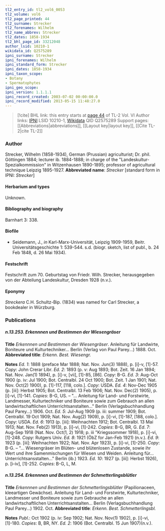 ```yaml
---
tl2_entry_id: tl2_vol6_0053
tl2_volume: vol6
tl2_page_printed: 44
tl2_surname: Strecker
tl2_forenames: Wilhelm
tl2_name_abbrev: Strecker
tl2_dates: 1858-1934
tl2_bhl_page_id: 33212048
author_lsid: 10210-1
wikidata_id: Q2575289
ipni_surname: Strecker
ipni_forenames: Wilhelm
ipni_standard_form: Strecker
ipni_dates: 1858-1934
ipni_taxon_scope: 
- Botany
- Spermatophytes
ipni_geo_scope: 
ipni_version: 1.1.1.1
ipni_record_created: 2003-07-02 00:00:00.0
ipni_record_modified: 2013-05-15 11:48:27.0
---
```


> [!cite] BHL link: this entry starts at [page 44](https://www.biodiversitylibrary.org/page/33212048) of TL-2 Vol. VI
> Author links: [IPNI](https://www.ipni.org/a/10210-1) LSID 10210-1, [Wikidata](https://www.wikidata.org/wiki/Q2575289) QID Q2575289
> Support pages: [[Abbreviations|abbreviations]], [[Layout key|layout key]], [[Cite TL-2|cite TL-2]]

### Author

Strecker, Wilhelm (1858-1934), German (Prussian) agriculturist; Dr. phil. Göttingen 1884; lecturer ib. 1884-1888; in charge of the "Landeskultur-Spezialkommission" in Witzenhausen 1890-1895; professor of agricultural technique Leipzig 1895-1927. 
**Abbreviated name**: *Strecker* \[standard form in IPNI: *Strecker*\]

#### Herbarium and types

Unknown.

#### Bibliography and biography

Barnhart 3: 338.

#### Biofile

- Seidemann, J., *in* Karl-Marx-Universität, Leipzig 1909-1959, Beitr. Universitätsgeschichte 1: 539-544. s.d. (biogr. sketch, list of publ., b. 24 Feb 1848, d. 26 Mai 1934).

#### Festschrift

Festschrift zum 70. Geburtstag von Friedr. Wilh. Strecker, herausgegeben von der Abteilung Landeskultur, Dresden 1928 (n.v.).

#### Eponymy

*Streckera* C.H. Schultz-Bip. (1834) was named for Carl Strecker, a bookdealer in Würzburg.

### Publications

##### n.13.253. Erkennnen und Bestimmen der Wiesengräser

**Title**
*Erkennnen und Bestimmen der Wiesengräser*. Anleitung für Landwirte, Boniteure und Kulturtechniker... Berlin (Verlag von Paul Parey...) 1888. Oct.
**Abbreviated title**: *Erkenn. Best. Wiesengr.*

**Notes**
*Ed. 1*: 1888 (preface Mar 1888; Nat. Nov. Jun(3) 1888), p. \[i\]-v, \[1\]-57. *Copy*: John Crerar Libr.
*Ed. 2*: 1893 (p. v: Aug 1893; Bot. Zeit. 16 Jan 1894; Nat. Nov. Jan(1) 1894), p. \[i\]-v, \[vii\], \[1\]-85, \[86\]. *Copy*: B-G.
*Ed. 3*: Aug-Oct 1900 (p. iv: Jul 1900; Bot. Centralbl. 24 Oct 1900; Bot. Zeit. 1 Jan 1901; Nat. Nov. Oct(2) 1900), p. \[1\]-117, \[118, colo.\]. *Copy*: USDA.
*Ed. 4*: Nov-Dec 1905 (p. \[iii\]: Herbst 1905; Bot. Centralbl. 13 Feb 1906; Nat. Nov. Dec(2) 1905), p. \[i\]-vi, \[1\]-141. *Copies*: B-G, US. – "... Anleitung für Land- und Forstwirte, Landmesser, Kulturtechniker und Boniteure sowie zum Gebrauch an allen landwirtschaftlichen Unterrichtsanstalten..." Berlin (Verlagsbuchhandlung Paul Parey...) 1906. Oct.
*Ed. 5*: Jul-Aug 1909 (p. iii: summer 1909; Bot. Centralbl. 19 Oct 1909; Nat. Nov. Aug(2) 1909), p. \[i\]-vi, \[1\]-187, \[188, colo.\]. *Copy*: USDA.
*Ed. 6*: 1913 (p. \[iii\]: Weihnachten 1912; Bot. Centralbl. 13 Mai 1913; Nat. Nov. Feb(2) 1913), p. \[i\]-vi, \[1\]-242. *Copies*: B-G, BR, G.
*Ed*. 7: Aug-Sep 1918 (Nat. Nov. Oct(1, 2) 1918; p. iii "Kriegssommer 1918), p. \[i\]-vi, \[1\]-248. *Copy*: Rutgers Univ.
*Ed. 8*: 1921 (ÖbZ for Jan-Feb 1921) (n.v.).
*Ed. 9*: 1923 (p. \[iii\]: Weihnachten 1922; Nat. Nov. Apr 1923), p. \[i\]-vi, \[1\]-250. *Copy*: B-G. – "... Wiesengräser im Blüten- und blütenlosen Zustande, sowie ihr Wert und ihre Samenmischungen für Wiesen und Weiden. Anleitung für... Unterrichtsansstalten..." Berlin (ib.) 1923.
*Ed. 10*: 1927 (p. \[iii\]: Herbst 1926), p. \[i-iv\], \[1\]-252. *Copies*: B-G, L, M.

##### n.13.254. Erkennnen und Bestimmen der Schmetterlingsblütler

**Title**
*Erkennnen und Bestimmen der Schmetterlingsblütler* (Papilionaceen, kleeartigen Gewächse). Anleitung für Land- und Forstwirte, Kulturtechniker, Landmesser und Boniteure sowie zum Gebrauche an allen landwirtschaftlichen Unterrichtsanstalten... Berlin (Verlagsbuchhandlung Paul Parey...) 1902. Oct.
**Abbreviated title**: *Erkenn. Best. Schmetterlingsbl.*

**Notes**
*Publ*.: Oct 1902 (p. iv: Sep 1902; Nat. Nov. Nov(1) 1902), p. \[i\]-vi, \[1\]-180. *Copies*: B, BR, NY.
*Ed. 2*: 1906 (Bot. Centralbl. 15 Jun 1907)(n.v.).

